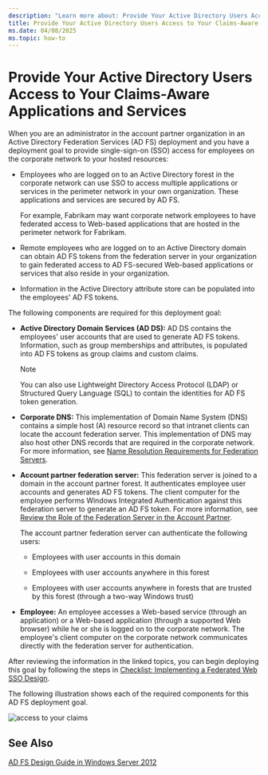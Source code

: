 ```yaml
---
description: "Learn more about: Provide Your Active Directory Users Access to Your Claims-Aware Applications and Services"
title: Provide Your Active Directory Users Access to Your Claims-Aware Applications and Services
ms.date: 04/08/2025
ms.topic: how-to
---
```


# Provide Your Active Directory Users Access to Your Claims-Aware Applications and Services

When you are an administrator in the account partner organization in an Active Directory Federation Services \(AD FS\) deployment and you have a deployment goal to provide single\-sign\-on \(SSO\) access for employees on the corporate network to your hosted resources:

-   Employees who are logged on to an Active Directory forest in the corporate network can use SSO to access multiple applications or services in the perimeter network in your own organization. These applications and services are secured by AD FS.

    For example, Fabrikam may want corporate network employees to have federated access to Web\-based applications that are hosted in the perimeter network for Fabrikam.

-   Remote employees who are logged on to an Active Directory domain can obtain AD FS tokens from the federation server in your organization to gain federated access to AD FS\-secured Web\-based applications or services that also reside in your organization.

-   Information in the Active Directory attribute store can be populated into the employees' AD FS tokens.

The following components are required for this deployment goal:

-   **Active Directory Domain Services \(AD DS\):** AD DS contains the employees' user accounts that are used to generate AD FS tokens. Information, such as group memberships and attributes, is populated into AD FS tokens as group claims and custom claims.

    > [!NOTE]
    > You can also use Lightweight Directory Access Protocol \(LDAP\) or Structured Query Language \(SQL\) to contain the identities for AD FS token generation.

-   **Corporate DNS:** This implementation of Domain Name System \(DNS\) contains a simple host \(A\) resource record so that intranet clients can locate the account federation server. This implementation of DNS may also host other DNS records that are required in the corporate network. For more information, see [Name Resolution Requirements for Federation Servers](Name-Resolution-Requirements-for-Federation-Servers.md).

-   **Account partner federation server:** This federation server is joined to a domain in the account partner forest. It authenticates employee user accounts and generates AD FS tokens. The client computer for the employee performs Windows Integrated Authentication against this federation server to generate an AD FS token. For more information, see [Review the Role of the Federation Server in the Account Partner](Review-the-Role-of-the-Federation-Server-in-the-Account-Partner.md).

    The account partner federation server can authenticate the following users:

    -   Employees with user accounts in this domain

    -   Employees with user accounts anywhere in this forest

    -   Employees with user accounts anywhere in forests that are trusted by this forest \(through a two\-way Windows trust\)

-   **Employee:** An employee accesses a Web\-based service \(through an application\) or a Web\-based application \(through a supported Web browser\) while he or she is logged on to the corporate network. The employee's client computer on the corporate network communicates directly with the federation server for authentication.

After reviewing the information in the linked topics, you can begin deploying this goal by following the steps in [Checklist: Implementing a Federated Web SSO Design](../../ad-fs/deployment/Checklist--Implementing-a-Federated-Web-SSO-Design.md).

The following illustration shows each of the required components for this AD FS deployment goal.

![access to your claims](media/31394ea8-fecb-4372-ac3f-cc3cf566ffc9.gif)

## See Also
[AD FS Design Guide in Windows Server 2012](AD-FS-Design-Guide-in-Windows-Server-2012.md)

